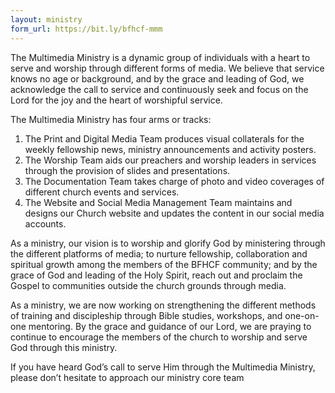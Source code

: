 ```yaml
---
layout: ministry
form_url: https://bit.ly/bfhcf-mmm 
---
```

 
The Multimedia Ministry is a dynamic group of individuals with a heart to
serve and worship through different forms of media. We believe that service
knows no age or background, and by the grace and leading of God, we
acknowledge the call to service and continuously seek and focus on the
Lord for the joy and the heart of worshipful service.

The Multimedia Ministry has four arms or tracks:
1. The Print and Digital Media Team produces visual collaterals for the
weekly fellowship news, ministry announcements and activity posters.
2. The Worship Team aids our preachers and worship leaders in services
through the provision of slides and presentations.
3. The Documentation Team takes charge of photo and video coverages of
different church events and services.
4. The Website and Social Media Management Team maintains and designs
our Church website and updates the content in our social media accounts.

As a ministry, our vision is to worship and glorify God by ministering through
the different platforms of media; to nurture fellowship, collaboration and
spiritual growth among the members of the BFHCF community; and by the
grace of God and leading of the Holy Spirit, reach out and proclaim the
Gospel to communities outside the church grounds through media.

As a ministry, we are now working on strengthening the different methods
of training and discipleship through Bible studies, workshops, and one-on-
one mentoring. By the grace and guidance of our Lord, we are praying to
continue to encourage the members of the church to worship and serve
God through this ministry.

If you have heard God’s call to serve Him through the Multimedia Ministry,
please don’t hesitate to approach our ministry core team